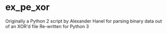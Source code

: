 # ex_pe_xor
Originally a Python 2 script by Alexander Hanel for parsing binary data out of an XOR'd file
Re-written for Python 3
